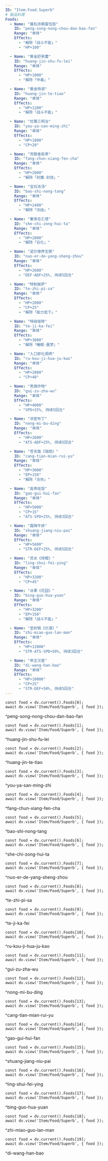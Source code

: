 ```yaml
---
ID: "Item.Food.Superb"
# 极品料理
Foods:
  - Name: "蓬松浓稠蛋包饭"
    ID: "peng-song-nong-chou-dan-bao-fan"
    Range: "单体"
    Effects:
      - "解除「战斗不能」"
      - "HP+100"

  - Name: "黄金舒芙蕾"
    ID: "huang-jin-shu-fu-lei"
    Range: "单体"
    Effects:
      - "HP+1000"
      - "解除「中毒」"

  - Name: "黄金特调"
    ID: "huang-jin-te-tiao"
    Range: "单体"
    Effects:
      - "HP+1200"
      - "解除「战斗不能」"

  - Name: "优雅三明治"
    ID: "you-ya-san-ming-zhi"
    Range: "单体"
    Effects:
      - "HP+1800"
      - "CP+20"

  - Name: "芳醇香氛茶"
    ID: "fang-chun-xiang-fen-cha"
    Range: "单体"
    Effects:
      - "HP+2000"
      - "解除「封魔·封技」"

  - Name: "宝石浓汤"
    ID: "bao-shi-nong-tang"
    Range: "单体"
    Effects:
      - "HP+2400"
      - "解除「冻结」"

  - Name: "奢侈总汇塔"
    ID: "she-chi-zong-hui-ta"
    Range: "单体"
    Effects:
      - "HP+2800"
      - "解除「石化」"

  - Name: "诺尔德养生粥"
    ID: "nuo-er-de-yang-sheng-zhou"
    Range: "单体"
    Effects:
      - "HP+2600"
      - "DEF·ADF+25%, 持续5回合"

  - Name: "特制披萨"
    ID: "te-zhi-pi-sa"
    Range: "单体"
    Effects:
      - "HP+2000"
      - "CP+25"
      - "解除「能力低下」"

  - Name: "特级咖啡"
    ID: "te-ji-ka-fei"
    Range: "单体"
    Effects:
      - "HP+3000"
      - "解除「睡眠·噩梦」"

  - Name: "入口即化焗烤"
    ID: "ru-kou-ji-hua-ju-kao"
    Range: "单体"
    Effects:
      - "HP+2800"
      - "CP+40"

  - Name: "贵族炸物"
    ID: "gui-zu-zha-wu"
    Range: "单体"
    Effects:
      - "HP+4000"
      - "SPD+25%, 持续5回合"

  - Name: "浓密布丁"
    ID: "nong-mi-bu-ding"
    Range: "单体"
    Effects:
      - "HP+2600"
      - "ATS·ADF+25%, 持续5回合"

  - Name: "苍天面《瑞雨》"
    ID: "cang-tian-mian-rui-yu"
    Range: "单体"
    Effects:
      - "HP+3000"
      - "EP+150"
      - "解除「炎伤」"

  - Name: "高贵烩饭"
    ID: "gao-gui-hui-fan"
    Range: "单体"
    Effects:
      - "HP+5000"
      - "CP+15"
      - "ATS·SPD+25%, 持续3回合"

  - Name: "霜降牛排"
    ID: "shuang-jiang-niu-pai"
    Range: "单体"
    Effects:
      - "HP+5600"
      - "STR·DEF+25%, 持续5回合"

  - Name: "灵水《绯樱》"
    ID: "ling-shui-fei-ying"
    Range: "单体"
    Effects:
      - "HP+3200"
      - "CP+45"

  - Name: "冰果《花园》"
    ID: "bing-guo-hua-yuan"
    Range: "单体"
    Effects:
      - "HP+3200"
      - "EP+150"
      - "解除「战斗不能」"

  - Name: "至妙锅《烂漫》"
    ID: "zhi-miao-guo-lan-man"
    Range: "单体"
    Effects:
      - "HP+12000"
      - "STR·ATS·SPD+50%, 持续3回合"

  - Name: "帝王汉堡"
    ID: "di-wang-han-bao"
    Range: "单体"
    Effects:
      - "HP+10000"
      - "CP+25"
      - "STR·DEF+50%, 持续5回合"
---
```

```dataviewjs
const food = dv.current().Foods[0];
await dv.view('Item/Food/Superb', { food });
```
^peng-song-nong-chou-dan-bao-fan

```dataviewjs
const food = dv.current().Foods[1];
await dv.view('Item/Food/Superb', { food });
```
^huang-jin-shu-fu-lei

```dataviewjs
const food = dv.current().Foods[2];
await dv.view('Item/Food/Superb', { food });
```
^huang-jin-te-tiao

```dataviewjs
const food = dv.current().Foods[3];
await dv.view('Item/Food/Superb', { food });
```
^you-ya-san-ming-zhi

```dataviewjs
const food = dv.current().Foods[4];
await dv.view('Item/Food/Superb', { food });
```
^fang-chun-xiang-fen-cha

```dataviewjs
const food = dv.current().Foods[5];
await dv.view('Item/Food/Superb', { food });
```
^bao-shi-nong-tang

```dataviewjs
const food = dv.current().Foods[6];
await dv.view('Item/Food/Superb', { food });
```
^she-chi-zong-hui-ta

```dataviewjs
const food = dv.current().Foods[7];
await dv.view('Item/Food/Superb', { food });
```
^nuo-er-de-yang-sheng-zhou

```dataviewjs
const food = dv.current().Foods[8];
await dv.view('Item/Food/Superb', { food });
```
^te-zhi-pi-sa

```dataviewjs
const food = dv.current().Foods[9];
await dv.view('Item/Food/Superb', { food });
```
^te-ji-ka-fei

```dataviewjs
const food = dv.current().Foods[10];
await dv.view('Item/Food/Superb', { food });
```
^ru-kou-ji-hua-ju-kao

```dataviewjs
const food = dv.current().Foods[11];
await dv.view('Item/Food/Superb', { food });
```
^gui-zu-zha-wu

```dataviewjs
const food = dv.current().Foods[12];
await dv.view('Item/Food/Superb', { food });
```
^nong-mi-bu-ding

```dataviewjs
const food = dv.current().Foods[13];
await dv.view('Item/Food/Superb', { food });
```
^cang-tian-mian-rui-yu

```dataviewjs
const food = dv.current().Foods[14];
await dv.view('Item/Food/Superb', { food });
```
^gao-gui-hui-fan

```dataviewjs
const food = dv.current().Foods[15];
await dv.view('Item/Food/Superb', { food });
```
^shuang-jiang-niu-pai

```dataviewjs
const food = dv.current().Foods[16];
await dv.view('Item/Food/Superb', { food });
```
^ling-shui-fei-ying

```dataviewjs
const food = dv.current().Foods[17];
await dv.view('Item/Food/Superb', { food });
```
^bing-guo-hua-yuan

```dataviewjs
const food = dv.current().Foods[18];
await dv.view('Item/Food/Superb', { food });
```
^zhi-miao-guo-lan-man

```dataviewjs
const food = dv.current().Foods[19];
await dv.view('Item/Food/Superb', { food });
```
^di-wang-han-bao
